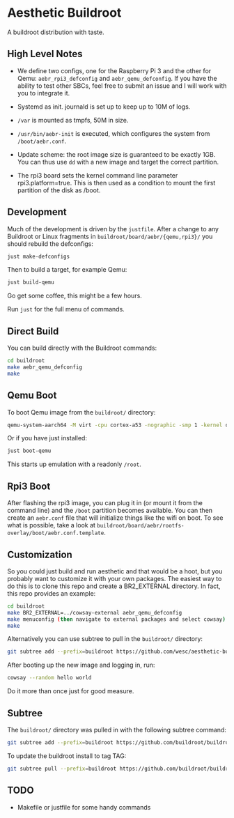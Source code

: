 # Aesthetic Buildroot

A buildroot distribution with taste.

## High Level Notes

- We define two configs, one for the Raspberry Pi 3 and the other for
  Qemu: `aebr_rpi3_defconfig` and `aebr_qemu_defconfig`. If you have
  the ability to test other SBCs, feel free to submit an issue and I
  will work with you to integrate it.

- Systemd as init. journald is set up to keep up to 10M of logs.

- `/var` is mounted as tmpfs, 50M in size.

- `/usr/bin/aebr-init` is executed, which configures the system from
  `/boot/aebr.conf`.

- Update scheme: the root image size is guaranteed to be exactly
  1GB. You can thus use `dd` with a new image and target the correct
  partition.

- The rpi3 board sets the kernel command line parameter
  rpi3.platform=true. This is then used as a condition to mount the
  first partition of the disk as /boot.


## Development

Much of the development is driven by the `justfile`. After a change to
any Buildroot or Linux fragments in
`buildroot/board/aebr/{qemu,rpi3}/` you should rebuild the defconfigs:

```bash
just make-defconfigs
```

Then to build a target, for example Qemu:

```bash
just build-qemu
```

Go get some coffee, this might be a few hours.

Run `just` for the full menu of commands.


## Direct Build

You can build directly with the Buildroot commands:

```bash
cd buildroot
make aebr_qemu_defconfig
make
```


## Qemu Boot

To boot Qemu image from the `buildroot/` directory:

```bash
qemu-system-aarch64 -M virt -cpu cortex-a53 -nographic -smp 1 -kernel output/images/Image -append "rootwait root=/dev/vda ro console=ttyAMA0" -netdev user,id=eth0 -device virtio-net-device,netdev=eth0 -drive file=output/images/rootfs.ext4,if=none,format=raw,id=hd0 -device virtio-blk-device,drive=hd0
```

Or if you have just installed:

```bash
just boot-qemu
```

This starts up emulation with a readonly `/root`.


## Rpi3 Boot

After flashing the rpi3 image, you can plug it in (or mount it from
the command line) and the `/boot` partition becomes available. You can
then create an `aebr.conf` file that will initialize things like the
wifi on boot. To see what is possible, take a look at
`buildroot/board/aebr/rootfs-overlay/boot/aebr.conf.template`.


## Customization

So you could just build and run aesthetic and that would be a hoot,
but you probably want to customize it with your own packages. The
easiest way to do this is to clone this repo and create a BR2_EXTERNAL
directory. In fact, this repo provides an example:

```bash
cd buildroot
make BR2_EXTERNAL=../cowsay-external aebr_qemu_defconfig
make menuconfig (then navigate to external packages and select cowsay)
make
```

Alternatively you can use subtree to pull in the `buildroot/` directory:

```bash
git subtree add --prefix=buildroot https://github.com/wesc/aesthetic-buildroot.git buildroot
```

After booting up the new image and logging in, run:

```bash
cowsay --random hello world
```

Do it more than once just for good measure.


## Subtree

The `buildroot/` directory was pulled in with the following subtree
command:

```bash
git subtree add --prefix=buildroot https://github.com/buildroot/buildroot.git 2025.02.5 --squash
```

To update the buildroot install to tag TAG:

```bash
git subtree pull --prefix=buildroot https://github.com/buildroot/buildroot.git TAG --squash
```


## TODO

- Makefile or justfile for some handy commands
